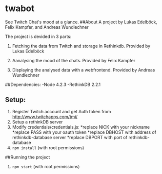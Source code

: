 # twabot

See Twitch Chat's mood at a glance.
##About
A project by Lukas Edelböck, Felix Kampfer, and Andreas Wundlechner

The project is devided in 3 parts:

1. Fetching the data from Twitch and storage in Rethinkdb. Provided by Lukas Edelböck

1. Aanalysing the mood of the chats. Provided by Felix Kampfer

1. Displaying the analysed data with a webfrontend. Provided by Andreas Wundlechner

##Dependencies:
-Node 4.2.3
-RethinkDB 2.2.1

## Setup:
1. Register Twitch account and get Auth token from http://www.twitchapps.com/tmi/
2. Setup a rethinkDB server
2. Modify credentials/credentials.js:
  *replace NICK with your nickname
  *replace PASS with your oauth token
  *replace DBHOST with address of rethinkdb-database server
  *replace DBPORT with port of rethinkdb-database
4. `npm install` (with root permissions)

##Running the project
1. `npm start` (with root permissions)

